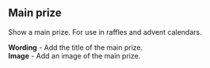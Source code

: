 ## Main prize
Show a main prize. For use in raffles and advent calendars.

**Wording** - Add the title of the main prize.   
**Image** - Add an image of the main prize.
